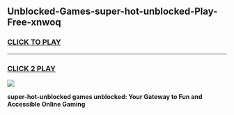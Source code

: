 
## Unblocked-Games-super-hot-unblocked-Play-Free-xnwoq
<h3>
<a href="https://premium76.site?title=super-hot-unblocked&ref=23A">CLICK TO PLAY</a></h3>
<hr>

<h3>
<a href="https://premium76.site?title=super-hot-unblocked&ref=23A">CLICK 2 PLAY</a>
  
</h3>

<a href="https://premium76.site?title=super-hot-unblocked&ref=23A"><img src="https://clearcache.store/games.png"></a>


**super-hot-unblocked games unblocked: Your Gateway to Fun and Accessible Online Gaming**
